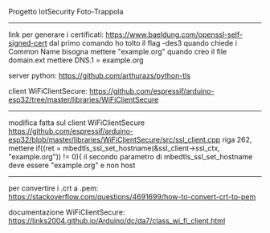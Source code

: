 Progetto IotSecurity
Foto-Trappola

---------------------------------------------------

link per generare i certificati: https://www.baeldung.com/openssl-self-signed-cert
dal primo comando ho tolto il flag -des3
quando chiede i Common Name bisogna mettere "example.org"
quando creo il file domain.ext mettere DNS.1 = example.org

server python: https://github.com/arthurazs/python-tls

client WiFiClientSecure: https://github.com/espressif/arduino-esp32/tree/master/libraries/WiFiClientSecure

---------------------------------------------------

modifica fatta sul client WiFiClientSecure
https://github.com/espressif/arduino-esp32/blob/master/libraries/WiFiClientSecure/src/ssl_client.cpp
riga 262, mettere if((ret = mbedtls_ssl_set_hostname(&ssl_client->ssl_ctx, "example.org")) != 0){ 
il secondo parametro di mbedtls_ssl_set_hostname deve essere "example.org" e non host

---------------------------------------------------

per convertire i .crt a .pem: https://stackoverflow.com/questions/4691699/how-to-convert-crt-to-pem

documentazione WiFiClientSecure: https://links2004.github.io/Arduino/dc/da7/class_wi_fi_client.html
